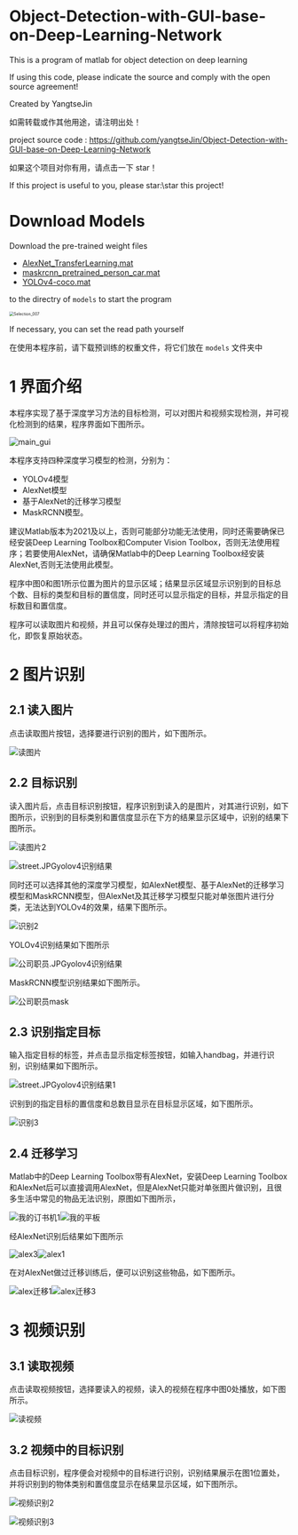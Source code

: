 # Object-Detection-with-GUI-base-on-Deep-Learning-Network

This is a program of matlab for object detection on deep learning

If using this code, please indicate the source and comply with the open source agreement!

Created by YangtseJin

如需转载或作其他用途，请注明出处！

project source code : https://github.com/yangtseJin/Object-Detection-with-GUI-base-on-Deep-Learning-Network

如果这个项目对你有用，请点击一下 star！

If this project is useful to you, please star:\star this project!



# Download Models

Download the pre-trained weight files

* [AlexNet_TransferLearning.mat](https://drive.google.com/file/d/1-1U-IleW1OTCWf8fv3-tex_Rj-BG2cXt/view?usp=drive_link)
* [maskrcnn_pretrained_person_car.mat](https://drive.google.com/file/d/1-4XO9DhA8RwEMhD55b5mWgDuYnOnb8P-/view?usp=drive_link)
* [YOLOv4-coco.mat](https://drive.google.com/file/d/1-5ye5V9AqLFrEs78_84kwjr52aNYp20B/view?usp=drive_link)

to the directry of `models` to start the program

<img src="./README.assets/Selection_007.png" alt="Selection_007" style="zoom:50%;" />

If necessary, you can set the read path yourself 



在使用本程序前，请下载预训练的权重文件，将它们放在 `models` 文件夹中



# 1 界面介绍

本程序实现了基于深度学习方法的目标检测，可以对图片和视频实现检测，并可视化检测到的结果，程序界面如下图所示。

![main_gui](README.assets/clip_image002.gif)

本程序支持四种深度学习模型的检测，分别为：

* YOLOv4模型
* AlexNet模型
* 基于AlexNet的迁移学习模型
* MaskRCNN模型。

建议Matlab版本为2021及以上，否则可能部分功能无法使用，同时还需要确保已经安装Deep Learning Toolbox和Computer Vision Toolbox，否则无法使用程序；若要使用AlexNet，请确保Matlab中的Deep Learning Toolbox经安装AlexNet,否则无法使用此模型。

程序中图0和图1所示位置为图片的显示区域；结果显示区域显示识别到的目标总个数、目标的类型和目标的置信度，同时还可以显示指定的目标，并显示指定的目标数目和置信度。

程序可以读取图片和视频，并且可以保存处理过的图片，清除按钮可以将程序初始化，即恢复原始状态。

# 2 图片识别

## 2.1 读入图片

点击读取图片按钮，选择要进行识别的图片，如下图所示。

![读图片](README.assets/clip_image004.gif)

## 2.2 目标识别

读入图片后，点击目标识别按钮，程序识别到读入的是图片，对其进行识别，如下图所示，识别到的目标类别和置信度显示在下方的结果显示区域中，识别的结果下图所示。

![读图片2](README.assets/clip_image006.gif)

![street.JPGyolov4识别结果](README.assets/clip_image007.jpg)

同时还可以选择其他的深度学习模型，如AlexNet模型、基于AlexNet的迁移学习模型和MaskRCNN模型，但AlexNet及其迁移学习模型只能对单张图片进行分类，无法达到YOLOv4的效果，结果下图所示。

![识别2](README.assets/clip_image009.jpg)

YOLOv4识别结果如下图所示

![公司职员.JPGyolov4识别结果](README.assets/clip_image011.jpg)

MaskRCNN模型识别结果如下图所示。

![公司职员mask](README.assets/clip_image013.jpg)

## 2.3 识别指定目标

输入指定目标的标签，并点击显示指定标签按钮，如输入handbag，并进行识别，识别结果如下图所示。

![street.JPGyolov4识别结果1](README.assets/clip_image014.jpg)

识别到的指定目标的置信度和总数目显示在目标显示区域，如下图所示。

![识别3](README.assets/clip_image016.gif)

## 2.4 迁移学习

Matlab中的Deep Learning Toolbox带有AlexNet，安装Deep Learning Toolbox和AlexNet后可以直接调用AlexNet，但是AlexNet只能对单张图片做识别，且很多生活中常见的物品无法识别，原图如下图所示，

![我的订书机1](README.assets/clip_image018.jpg)![我的平板](README.assets/clip_image020.jpg)

经AlexNet识别后结果如下图所示

![alex3](README.assets/clip_image022.jpg)![alex1](README.assets/clip_image024.jpg)

在对AlexNet做过迁移训练后，便可以识别这些物品，如下图所示。

![alex迁移1](README.assets/clip_image026.jpg)![alex迁移3](README.assets/clip_image028.jpg)

# 3 视频识别

## 3.1 读取视频

点击读取视频按钮，选择要读入的视频，读入的视频在程序中图0处播放，如下图所示。

![读视频](README.assets/clip_image030.gif)

## 3.2 视频中的目标识别

点击目标识别，程序便会对视频中的目标进行识别，识别结果展示在图1位置处，并将识别到的物体类别和置信度显示在结果显示区域，如下图所示。

![视频识别2](README.assets/clip_image032.gif)

![视频识别3](README.assets/clip_image034.gif)
